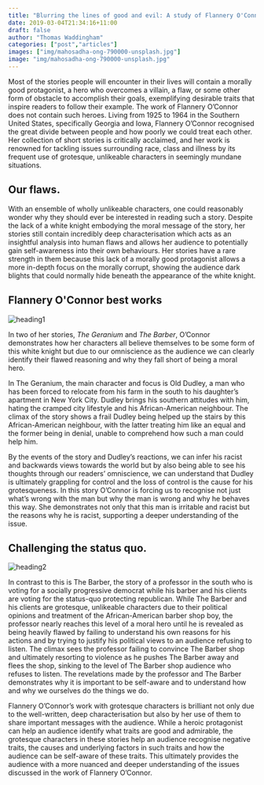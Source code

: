 ```yaml
---
title: "Blurring the lines of good and evil: A study of Flannery O'Connor's works"
date: 2019-03-04T21:34:16+11:00
draft: false
author: "Thomas Waddingham"
categories: ["post","articles"]
images: ["img/mahosadha-ong-790000-unsplash.jpg"]
image: "img/mahosadha-ong-790000-unsplash.jpg"
---
```

Most of the stories people will encounter in their lives will contain a morally good protagonist, a hero who overcomes a villain, a flaw, or some other form of obstacle to accomplish their goals, exemplifying desirable traits that inspire readers to follow their example. The work of Flannery O’Connor does not contain such heroes. Living from 1925 to 1964 in the Southern United States, specifically Georgia and Iowa, Flannery O’Connor recognised the great divide between people and how poorly we could treat each other. Her collection of short stories is critically acclaimed, and her work is renowned for tackling issues surrounding race, class and illness by its frequent use of grotesque, unlikeable characters in seemingly mundane situations.

## Our flaws.

With an ensemble of wholly unlikeable characters, one could reasonably wonder why they should ever be interested in reading such a story. Despite the lack of a white knight embodying the moral message of the story, her stories still contain incredibly deep characterisation which acts as an insightful analysis into human flaws and allows her audience to potentially gain self-awareness into their own behaviours. Her stories have a rare strength in them because this lack of a morally good protagonist allows a more in-depth focus on the morally corrupt, showing the audience dark blights that could normally hide beneath the appearance of the white knight.

## Flannery O'Connor best works

![heading1](/inline/heading-gifs/Thomas.gif)

In two of her stories, *The Geranium* and *The Barber*, O’Connor demonstrates how her characters all believe themselves to be some form of this white knight but due to our omniscience as the audience we can clearly identify their flawed reasoning and why they fall short of being a moral hero.

In The Geranium, the main character and focus is Old Dudley, a man who has been forced to relocate from his farm in the south to his daughter’s apartment in New York City. Dudley brings his southern attitudes with him, hating the cramped city lifestyle and his African-American neighbour. The climax of the story shows a frail Dudley being helped up the stairs by this African-American neighbour, with the latter treating him like an equal and the former being in denial, unable to comprehend how such a man could help him.

By the events of the story and Dudley’s reactions, we can infer his racist and backwards views towards the world but by also being able to see his thoughts through our readers’ omniscience, we can understand that Dudley is ultimately grappling for control and the loss of control is the cause for his grotesqueness. In this story O’Connor is forcing us to recognise not just what’s wrong with the man but why the man is wrong and why he behaves this way. She demonstrates not only that this man is irritable and racist but the reasons why he is racist, supporting a deeper understanding of the issue.

## Challenging the status quo.

![heading2](/inline/heading-gifs/Thomas2.gif)

In contrast to this is The Barber, the story of a professor in the south who is voting for a socially progressive democrat while his barber and his clients are voting for the status-quo protecting republican. While The Barber and his clients are grotesque, unlikeable characters due to their political opinions and treatment of the African-American barber shop boy, the professor nearly reaches this level of a moral hero until he is revealed as being heavily flawed by failing to understand his own reasons for his actions and by trying to justify his political views to an audience refusing to listen. The climax sees the professor failing to convince The Barber shop and ultimately resorting to violence as he pushes The Barber away and flees the shop, sinking to the level of The Barber shop audience who refuses to listen. The revelations made by the professor and The Barber demonstrates why it is important to be self-aware and to understand how and why we ourselves do the things we do.

Flannery O’Connor’s work with grotesque characters is brilliant not only due to the well-written, deep characterisation but also by her use of them to share important messages with the audience. While a heroic protagonist can help an audience identify what traits are good and admirable, the grotesque characters in these stories help an audience recognise negative traits, the causes and underlying factors in such traits and how the audience can be self-aware of these traits. This ultimately provides the audience with a more nuanced and deeper understanding of the issues discussed in the work of Flannery O’Connor.
